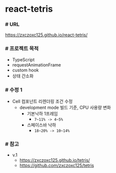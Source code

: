 # react-tetris

### # URL

https://zxczoxc125.github.io/react-tetris/

### # 프로젝트 목적

- TypeScript
- requestAnimationFrame
- custom hook
- 상태 간소화

### # 수정 1

- Cell 컴포넌트 리렌더링 조건 수정
  - development mode 빌드 기준, CPU 사용량 변화
    - 기본낙하 1프레임
      - `7~11% -> 4~5%`
    - 스페이스바 낙하
      - `18~20% -> 10~14%`

### # 참고

- v.1
  - https://zxczoxc125.github.io/tetris/
  - https://github.com/zxczoxc125/tetris
